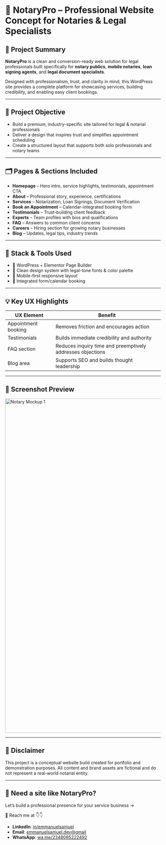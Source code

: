 # 📄 NotaryPro – Professional Website Concept for Notaries & Legal Specialists

## 📝 Project Summary

**NotaryPro** is a clean and conversion-ready web solution for legal professionals built specifically for **notary publics**, **mobile notaries**, **loan signing agents**, and **legal document specialists**.

Designed with professionalism, trust, and clarity in mind, this WordPress site provides a complete platform for showcasing services, building credibility, and enabling easy client bookings.

---

## 🎯 Project Objective

- Build a premium, industry-specific site tailored for legal & notarial professionals
- Deliver a design that inspires trust and simplifies appointment scheduling
- Create a structured layout that supports both solo professionals and notary teams

---

## 🗂️ Pages & Sections Included

- **Homepage** – Hero intro, service highlights, testimonials, appointment CTA
- **About** – Professional story, experience, certifications
- **Services** – Notarization, Loan Signings, Document Verification
- **Book an Appointment** – Calendar-integrated booking form
- **Testimonials** – Trust-building client feedback
- **Experts** – Team profiles with bios and qualifications
- **FAQ** – Answers to common client concerns
- **Careers** – Hiring section for growing notary businesses
- **Blog** – Updates, legal tips, industry trends

---

## 🧰 Stack & Tools Used

- 🧱 WordPress + Elementor Page Builder
- 🎨 Clean design system with legal-tone fonts & color palette
- 🧪 Mobile-first responsive layout
- 📅 Integrated form/calendar booking

---

## 💡 Key UX Highlights

| UX Element | Benefit |
|------------|---------|
| Appointment booking | Removes friction and encourages action |
| Testimonials | Builds immediate credibility and authority |
| FAQ section | Reduces inquiry time and preemptively addresses objections |
| Blog area | Supports SEO and builds thought leadership |

---


## 📸 Screenshot Preview


<img width="1080" alt="Notary Mockup 1" src="https://github.com/user-attachments/assets/6eabbf84-2236-4062-b3c0-91b215d89ab7" />

---


## 📜 Disclaimer
This project is a conceptual website build created for portfolio and demonstration purposes.
All content and brand assets are fictional and do not represent a real-world notarial entity.

---

## 💬 Need a site like NotaryPro?
Let’s build a professional presence for your service business →

 📩 Reach me at 👇👇
- **LinkedIn**: [in/emmanuelsamuel](www.linkedin.com/in/emmanuel-samuels)
- **Email**: [emmanuelsamuel.dev@gmail](mailto:emmanuelsamuel.dev@gmail.com)
- **WhatsApp**: [wa.me/2348065222492](https://wa.me/2348065222492?text=Hi%20Emmanuel%2C%20I%27m%20interested%20in%20a%20smart%20website%20project%20for%20my%20local%20business.%20Let%27s%20talk!
)
 
